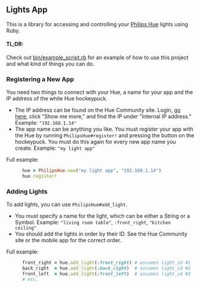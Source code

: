 ## Lights App

This is a library for accessing and controlling your [Philips Hue](http://www.meethue.com/) lights using Ruby.

#### TL;DR:

Check out [bin/example_script.rb](https://github.com/dmerrick/lights_app/blob/master/bin/example_script.rb) for an example of how to use this project and what kind of things you can do.


### Registering a New App

You need two things to connect with your Hue, a name for your app and the IP address of the white Hue hockeypuck.

* The IP address can be found on the Hue Community site. Login, [go here](https://www.meethue.com/en-US/user/preferencessmartbridge), click "Show me more," and find the IP under "Internal IP address." Example: `"192.168.1.14"`
* The app name can be anything you like. You must register your app with the Hue by running `PhilipsHue#register!` and pressing the button on the hockeypuck. You must do this again for every new app name you create. Example: `"my light app"`

Full example:
```ruby
      hue = PhilipsHue.new("my light app", "192.168.1.14")
      hue.register!
```


### Adding Lights

To add lights, you can use `PhilipsHue#add_light`.

* You must specify a name for the light, which can be either a String or a Symbol. Example: `"living room table"`, `:front_right`, `"kitchen ceiling"`
* You should add the lights in order by their ID. See the Hue Community site or the mobile app for the correct order.
 
Full example:
```ruby
      front_right = hue.add_light(:front_right) # assumes light_id #1
      back_right  = hue.add_light(:back_right)  # assumes light_id #2
      front_left  = hue.add_light(:front_left)  # assumes light_id #3
      # etc.
```

